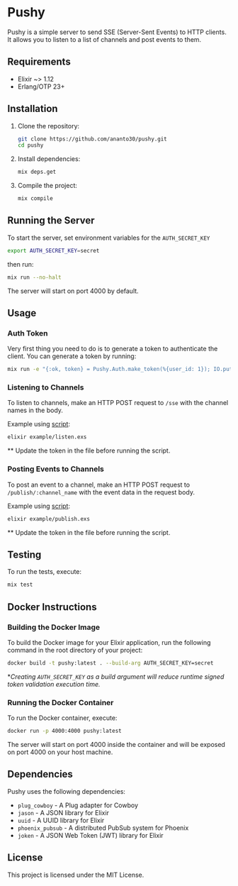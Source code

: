 # Pushy

Pushy is a simple server to send SSE (Server-Sent Events) to HTTP clients. It allows you to listen to a list of channels and post events to them.

## Requirements

* Elixir ~> 1.12
* Erlang/OTP 23+

## Installation

1. Clone the repository:

   ```sh
   git clone https://github.com/ananto30/pushy.git
   cd pushy
   ```

2. Install dependencies:

   ```sh
   mix deps.get
   ```

3. Compile the project:

   ```sh
   mix compile
   ```

## Running the Server

To start the server, set environment variables for the `AUTH_SECRET_KEY`

```sh
export AUTH_SECRET_KEY=secret
```

then run:

```sh
mix run --no-halt
```

The server will start on port 4000 by default.

## Usage

### Auth Token

Very first thing you need to do is to generate a token to authenticate the client. You can generate a token by running:

```sh
mix run -e "{:ok, token} = Pushy.Auth.make_token(%{user_id: 1}); IO.puts(\"Generated JWT Token: #{token}\")"
```

### Listening to Channels

To listen to channels, make an HTTP POST request to `/sse` with the channel names in the body.

Example using [script](/example/listen.sh):

```sh
elixir example/listen.exs
```

\*\* Update the token in the file before running the script.

### Posting Events to Channels

To post an event to a channel, make an HTTP POST request to `/publish/:channel_name` with the event data in the request body.

Example using [script](/example/publish.sh):

```sh
elixir example/publish.exs
```

\*\* Update the token in the file before running the script.

## Testing

To run the tests, execute:

```sh
mix test
```

## Docker Instructions

### Building the Docker Image

To build the Docker image for your Elixir application, run the following command in the root directory of your project:

```sh
docker build -t pushy:latest . --build-arg AUTH_SECRET_KEY=secret
```

**Creating `AUTH_SECRET_KEY` as a build argument will reduce runtime signed token validation execution time.*

### Running the Docker Container

To run the Docker container, execute:

```sh
docker run -p 4000:4000 pushy:latest
```

The server will start on port 4000 inside the container and will be exposed on port 4000 on your host machine.

## Dependencies

Pushy uses the following dependencies:

* `plug_cowboy` - A Plug adapter for Cowboy
* `jason` - A JSON library for Elixir
* `uuid` - A UUID library for Elixir
* `phoenix_pubsub` - A distributed PubSub system for Phoenix
* `joken` - A JSON Web Token (JWT) library for Elixir

## License

This project is licensed under the MIT License.
